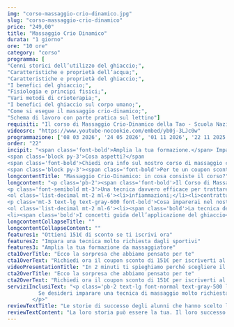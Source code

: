 ```yaml
---
img: "corso-massaggio-crio-dinamico.jpg"
slug: "corso-massaggio-crio-dinamico"
price: "249,00"
title: "Massaggio Crio Dinamico"
durata: "1 giorno"
ore: "10 ore"
category: "corso"
programma: [
"Cenni storici dell’utilizzo del ghiaccio;",
"Caratteristiche e proprietà dell’acqua;",
"Caratteristiche e proprietà del ghiaccio;",
"I benefici del ghiaccio;",
"Fisiologia e principi fisici;",
"Vari metodi di crioterapia;",
"I benefici del ghiaccio sul corpo umano;",
"Come si esegue il massaggio crio-dinamico;",
"Schema di lavoro con parte pratica sul lettino"]
requisiti: "Il corso di Massaggio Crio-Dinamico della Tao - Scuola Nazionale di Massaggio è aperto a chi ha già un’esperienza di base precedente, soprattutto una conoscenza delle tecniche del massaggio base classico svedese, quali sfioramenti, frizioni, impastamenti, vibrazioni e percussioni, in tutte le loro varianti, delle tecniche del massaggio decontratturante e sportivo, inoltre è fondamentale la conoscenza dell'anatomia del corpo umano."
videosrc: "https://www.youtube-nocookie.com/embed/yb0j-3LJc0w"
programmazione: ['08 03 2026', '24 05 2026', '01 11 2026', '22 11 2025', '01 01 2027']  
order: "22"
incipit: "<span class='font-bold'>Amplia la tua formazione.</span> Impara una nuova tecnica di massaggio. <span class='font-bold'>Scegli la migliore didattica per nuove opportunità di carriera.</span>
<span class='block py-3'>Cosa aspetti?</span
<span class='font-bold'>Chiedi ora info sul nostro corso di massaggio crio-dinamico.</span>
<span class='block py-3'><span class='font-bold'>Per te un coupon sconto per iniziare al meglio questo percorso</span> insieme a noi.</span>"
longcontentTitle: "Massaggio Crio-Dinamico: in cosa consiste il corso?"            
longcontent: "<p class='pb-2'><span class='font-bold'>Il Corso di Massaggio Crio-dinamico ti insegnerà come usare il freddo</span> come agente terapeutico <span class='font-bold'>per ridurre il dolore e migliorare la circolazione.</span></p> 
<p class='font-semibold mt-3'>Una tecnica davvero efficace per trattare:</p>
<ol class='list-decimal mt-2 ml-6'><li>infiammazioni;</li><li>contratture;</li><li>crampi;</li><li>tensioni muscolari;</li><li>infortuni;</li><li>inestetismi;</li></ol><p class='mt-2'><span class='font-bold'>Il ghiaccio se usato sapientemente</span> come ti insegneremo nel nostro corso <span class='font-bold'>diventa uno strumento davvero importante per agire sul dolore</span> e facilitare il recupero funzionale della muscolatura. <span class='font-bold'>Una tecnica di massaggio molto richiesta in ambito sportivo perché</span> se da un lato ha un effetto anestetico soprattutto nella fase acuta degli infortuni (specialmente se di natura traumatica) dall’altro <span class='font-bold'>agevola il recupero post gara.</span></p>
<p class='mt-3 text-lg text-gray-600 font-bold'>Cosa imparerai nel nostro corso di Massaggio Crio Dinamico?</p>
<ol class='list-decimal mt-2 ml-6'><li><span class='bold'>La tecnica del ghiaccio in modo dinamico</span> che verrà usato sul corpo come se fosse un vero e proprio massaggio; </li>
<li><span class='bold'>I concetti guida dell’applicazione del ghiaccio</span>. Come usarlo? Quando usarlo? Quanto usarne? Questi tre elementi determinano il giusto recupero muscolare.</li></ol>"
longcontentCollapseTitle: ""
longcontentCollapseContent: ""
features1: "Ottieni 151€ di sconto se ti iscrivi ora"
features2: "Impara una tecnica molto richiesta dagli sportivi"
features3: "Amplia la tua formazione da massaggiatore"  
cta1OverTitle: "Ecco la sorpresa che abbiamo pensato per te"
cta1OverText: "Richiedi ora il coupon sconto di 151€ per iscriverti al corso di massaggio crio-dinamico"
videoPresentationTitle: "In 2 minuti ti spieghiamo perché scegliere il corso di massaggio crio-dinamico"
cta2OverTitle: "Ecco la sorpresa che abbiamo pensato per te"
cta2OverText: "Richiedi ora il coupon sconto di 151€ per iscriverti al corso di massaggio crio-dinamico"
serviziInclusiText: "<p class='pb-2 text-lg font-normal text-gray-500 lg:text-xl sm:px-16 lg:px-48 text-justify'>
          Se desideri imparare una tecnica di massaggio molto richiesta nei centri benessere e sportivi, questo è il corso giusto per te. Cosa aspetti? Iscriviti ora. 
        </p>"
reviewTextTitle: "Le storie di successo degli alunni che hanno scelto la nostra scuola di massaggio"        
reviewTextContent: "La loro storia può essere la tua. Il loro successo puoi ottenerlo anche tu.<span class='block py-2'>Cosa aspetti? Scegli anche tu di essere finalmente felice del lavoro che scegli.</span>" 
---
```

